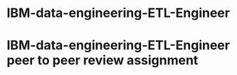 # IBM-data-engineering-ETL-Engineer

# IBM-data-engineering-ETL-Engineer peer to peer review assignment 
